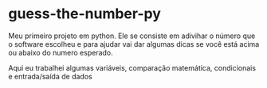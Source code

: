 # guess-the-number-py
Meu primeiro projeto em python. Ele se consiste em adivihar o número que o software escolheu e para ajudar vai dar algumas dicas se você está acima ou abaixo do numero esperado.

Aqui eu trabalhei algumas variáveis, comparação matemática, condicionais e entrada/saída de dados
